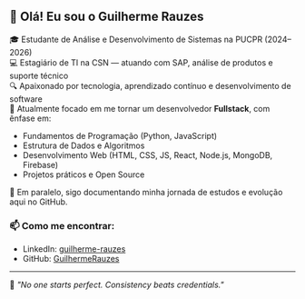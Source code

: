 ## 👋 Olá! Eu sou o Guilherme Rauzes

🎓 Estudante de Análise e Desenvolvimento de Sistemas na PUCPR (2024–2026)  
💻 Estagiário de TI na CSN — atuando com SAP, análise de produtos e suporte técnico  
🔍 Apaixonado por tecnologia, aprendizado contínuo e desenvolvimento de software  
🌱 Atualmente focado em me tornar um desenvolvedor **Fullstack**, com ênfase em:

- Fundamentos de Programação (Python, JavaScript)
- Estrutura de Dados e Algoritmos
- Desenvolvimento Web (HTML, CSS, JS, React, Node.js, MongoDB, Firebase)
- Projetos práticos e Open Source

📌 Em paralelo, sigo documentando minha jornada de estudos e evolução aqui no GitHub.

### 📫 Como me encontrar:
- LinkedIn: [guilherme-rauzes](https://www.linkedin.com/in/guilherme-rauzes-8a4306255/)
- GitHub: [GuilhermeRauzes](https://github.com/GuilhermeRauzes)

---

📍 *"No one starts perfect. Consistency beats credentials."*
